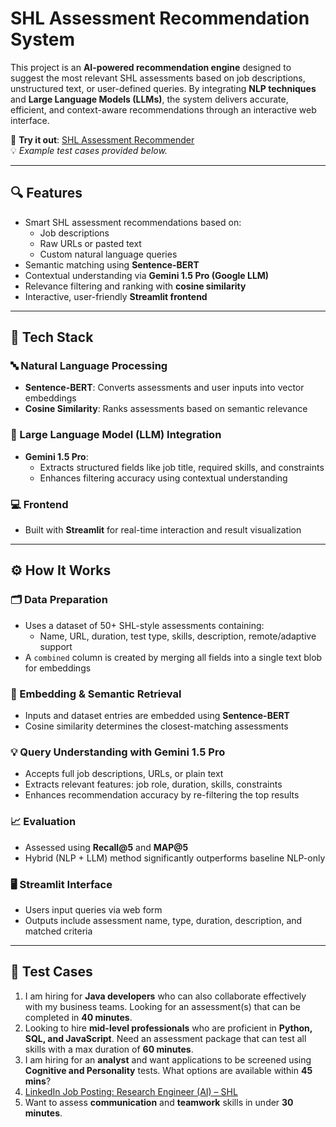# SHL Assessment Recommendation System

This project is an **AI-powered recommendation engine** designed to suggest the most relevant SHL assessments based on job descriptions, unstructured text, or user-defined queries. By integrating **NLP techniques** and **Large Language Models (LLMs)**, the system delivers accurate, efficient, and context-aware recommendations through an interactive web interface.

🚀 **Try it out**: [SHL Assessment Recommender](https://shlasserecomsystem-elv5a7qkuqydy6igbiyxew.streamlit.app/)  
💡 _Example test cases provided below._

---

## 🔍 Features

- Smart SHL assessment recommendations based on:
  - Job descriptions
  - Raw URLs or pasted text
  - Custom natural language queries
- Semantic matching using **Sentence-BERT**
- Contextual understanding via **Gemini 1.5 Pro (Google LLM)**
- Relevance filtering and ranking with **cosine similarity**
- Interactive, user-friendly **Streamlit frontend**

---

## 🧰 Tech Stack

### 🔤 Natural Language Processing
- **Sentence-BERT**: Converts assessments and user inputs into vector embeddings
- **Cosine Similarity**: Ranks assessments based on semantic relevance

### 🧠 Large Language Model (LLM) Integration
- **Gemini 1.5 Pro**:
  - Extracts structured fields like job title, required skills, and constraints
  - Enhances filtering accuracy using contextual understanding

### 💻 Frontend
- Built with **Streamlit** for real-time interaction and result visualization

---

## ⚙️ How It Works

### 🗂️ Data Preparation
- Uses a dataset of 50+ SHL-style assessments containing:
  - Name, URL, duration, test type, skills, description, remote/adaptive support
- A `combined` column is created by merging all fields into a single text blob for embeddings

### 🔎 Embedding & Semantic Retrieval
- Inputs and dataset entries are embedded using **Sentence-BERT**
- Cosine similarity determines the closest-matching assessments

### 💡 Query Understanding with Gemini 1.5 Pro
- Accepts full job descriptions, URLs, or plain text
- Extracts relevant features: job role, duration, skills, constraints
- Enhances recommendation accuracy by re-filtering the top results

### 📈 Evaluation
- Assessed using **Recall@5** and **MAP@5**
- Hybrid (NLP + LLM) method significantly outperforms baseline NLP-only

### 🖥️ Streamlit Interface
- Users input queries via web form
- Outputs include assessment name, type, duration, description, and matched criteria

---

## 🧪 Test Cases

1. I am hiring for **Java developers** who can also collaborate effectively with my business teams. Looking for an assessment(s) that can be completed in **40 minutes**.
2. Looking to hire **mid-level professionals** who are proficient in **Python, SQL, and JavaScript**. Need an assessment package that can test all skills with a max duration of **60 minutes**.
3. I am hiring for an **analyst** and want applications to be screened using **Cognitive and Personality** tests. What options are available within **45 mins**?
4. [LinkedIn Job Posting: Research Engineer (AI) – SHL](https://www.linkedin.com/jobs/view/research-engineer-ai-at-shl-4194768899/?originalSubdomain=in)
5. Want to assess **communication** and **teamwork** skills in under **30 minutes**.
